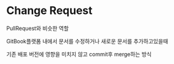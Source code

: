 # Change Request



PullRequest와 비슷한 역할

GitBook플랫폼 내에서 문서를 수정하거나 새로운 문서를 추가하고있을때

기존 배포 버전에 영향을 미치지 않고 commit후 merge하는 방식





